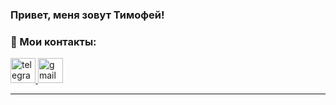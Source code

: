 ### Привет, меня зовут Тимофей!

### 🤝 Мои контакты:

<div id="badges">
  <a href="https://t.me/EasternSlav" target="_blank">
      <img src="https://cdn-icons-png.flaticon.com/512/2111/2111646.png" width="40" height="40" alt="telegram group" />
  </a>
  <a href="stars6392@gmail.com" target="_blank">
      <img src="[https://cdn-icons-png.flaticon.com/512/145/145813.png](https://i.pinimg.com/originals/9b/d0/cf/9bd0cf4bb11e32c2f2db7fef4af6ab7f.jpg)" width="40" height="40" alt="gmail"/>
  </a>
</div>

---

<!--
**yungtimofey/yungtimofey** is a ✨ _special_ ✨ repository because its `README.md` (this file) appears on your GitHub profile.

Here are some ideas to get you started:

- 🔭 I’m currently working on ...
- 🌱 I’m currently learning ...
- 👯 I’m looking to collaborate on ...
- 🤔 I’m looking for help with ...
- 💬 Ask me about ...
- 📫 How to reach me: ...
- 😄 Pronouns: ...
- ⚡ Fun fact: ...
-->
